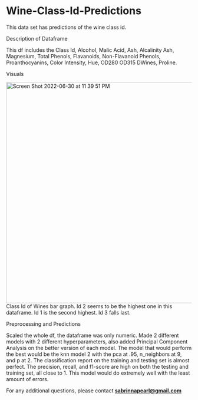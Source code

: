 # Wine-Class-Id-Predictions

This data set has predictions of the wine class id.

Description of Dataframe 

This df includes the Class Id, Alcohol, Malic Acid, Ash, Alcalinity Ash, Magnesium,	Total Phenols,	Flavanoids,	Non-Flavanoid Phenols,	Proanthocyanins,	Color Intensity,	Hue, OD280 OD315 DWines,	Proline.

Visuals 

<img width="600" alt="Screen Shot 2022-06-30 at 11 39 51 PM" src="https://user-images.githubusercontent.com/103530342/176838665-d042ef1f-4764-4786-8b5a-f1e70f897ca8.png">
Class Id of Wines bar graph. Id 2 seems to be the highest one in this dataframe. Id 1 is the second highest. Id 3 falls last.

Preprocessing and Predictions

Scaled the whole df, the dataframe was only numeric. Made 2 different models with 2 different hyperparameters, also added Principal Component Analysis on the better version of each model. The model that would perform the best would be the knn model 2 with the pca at .95, n_neighbors at 9, and p at 2. The classification report on the training and testing set is almost perfect. The precision, recall, and f1-score are high on both the testing and training set, all close to 1. This model would do extremely well with the least amount of errors.

For any additional questions, please contact **sabrinnapearl@gmail.com**

